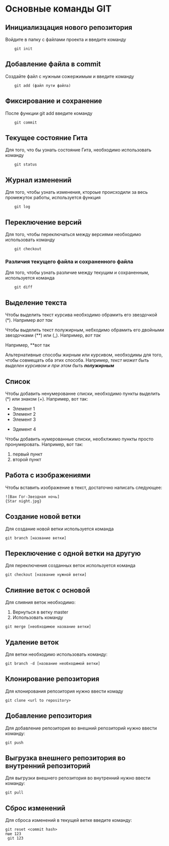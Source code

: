 # **Основные команды GIT**

## **Инициализцация нового репозитория**

Войдите в папку с файлами проекта и введите команду
```
    git init
```

## **Добавление файла в commit**
Создайте файл с нужным сожержимым и введите команду
```
    git add (файл пути файла)
```
## **Фиксирование и сохранение**
После функции git add введите команду 
```
    git commit
```

## **Текущее состояние Гита**
Для того, что бы узнать состояние Гита, необходимо использовать команду
```
    git status
```
## **Журнал изменений**
Для того, чтобы узнать изменения, ктороые происходили за весь промежуток работы, используется функция
```
    git log
```
## **Переключение версий**
Для того, чтобы переключаться между версиями необходимо использовать команду 
```
    git checkout
```
### **Различия текущего файла и сохраненного файла**
Для того, чтобы узнать различие между текущим и сохраненным, используется команда
```
    git diff
```

## Выделение текста

Чтобы выделить текст курсива необходимо обрамить его звездочкой (*). 
Например *вот так*

Чтобы выделить текст полужирным, небходимо обрамить его двойными звездочками (**) или (_).
Например, _вот так_

Например, **вот так

Альтернативные способы жирным или курсивом, необходимы для того, чтобы совмещать оба этих способа.
 Например, _текст может быть выделен курсивом и при этом быть **полужирным**_
## Список

Чтобы добавить ненумерованне списки, необходимо пункты выделить (*) или знаком (+).
Например, вот так:
* Элемент 1
* Элемент 2
* Элемент 3
+ Эдемент 4

Чтобы добавить нумерованные списки, необхлжимо пункты просто пронумеровать. 
Например, вот так:
1. первый пункт
2. второй пункт
## Работа с изображениями
Чтобы вставить изображение в текст, достаточно написать следующее:
```
![Ван Гог-Звездная ночь] 
{Star night.jpg}
```
## Создание новой ветки

Для создание новой ветки используется команда 
```
git branch [название ветки]
```
## Переключение с одной ветки на другую

Для переключения созданных веток используется команда 
```
git checkout [название нужной ветки]
```

## Слияние веток с основой

Для слияния веток необходимо:
1. Вернуться в ветку master
2. Использовать команду 
```
git merge [необходимое название ветки]
```
## Удаление веток

Для ветки необходимо использовать команду: 
```
git branch -d [название необходимой ветки]
```
## Клонирование репозитория

Для клонирования репозитория нужно ввести комаду
```
git clone <url to repository>
```

## Добавление репозитория

Для добавление репозитория во внешний репозиторий нужно ввести команду:
```
git push
```

## Выгрузка внешнего репозитория во внутренний репозиторий

Для выгрузки внешнего репозитория во внутренний нужно ввести команду:

```
git pull
```
## Сброс изменений

Для сброса изменений в текущей ветке введите команду:
```
git reset <commit hash>
пше 123
 git 123

